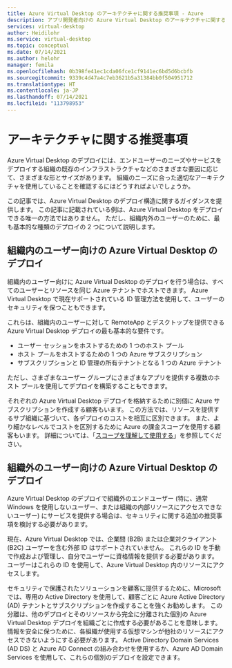 ```yaml
---
title: Azure Virtual Desktop のアーキテクチャに関する推奨事項 - Azure
description: アプリ開発者向けの Azure Virtual Desktop のアーキテクチャに関する推奨事項。
services: virtual-desktop
author: Heidilohr
ms.service: virtual-desktop
ms.topic: conceptual
ms.date: 07/14/2021
ms.author: helohr
manager: femila
ms.openlocfilehash: 0b398fe41ec1cda06fce1cf9141ec6bd5d6bcbfb
ms.sourcegitcommit: 9339c4d47a4c7eb3621b5a31384bb0f504951712
ms.translationtype: HT
ms.contentlocale: ja-JP
ms.lasthandoff: 07/14/2021
ms.locfileid: "113798953"
---
```

# <a name="architecture-recommendations"></a>アーキテクチャに関する推奨事項

Azure Virtual Desktop のデプロイには、エンドユーザーのニーズやサービスをデプロイする組織の既存のインフラストラクチャなどのさまざまな要因に応じて、さまざまな形とサイズがあります。 組織のニーズに合った適切なアーキテクチャを使用していることを確認するにはどうすればよいでしょうか。

この記事では、Azure Virtual Desktop のデプロイ構造に関するガイダンスを提供します。 この記事に記載されている例は、Azure Virtual Desktop をデプロイできる唯一の方法ではありません。 ただし、組織内外のユーザーのために、最も基本的な種類のデプロイの 2 つについて説明します。

## <a name="deploying-azure-virtual-desktop-for-users-within-your-organization"></a>組織内のユーザー向けの Azure Virtual Desktop のデプロイ

組織内のユーザー向けに Azure Virtual Desktop のデプロイを行う場合は、すべてのユーザーとリソースを同じ Azure テナントでホストできます。 Azure Virtual Desktop で現在サポートされている ID 管理方法を使用して、ユーザーのセキュリティを保つこともできます。

これらは、組織内のユーザーに対して RemoteApp とデスクトップを提供できる Azure Virtual Desktop デプロイの最も基本的な要件です。

- ユーザー セッションをホストするための 1 つのホスト プール
- ホスト プールをホストするための 1 つの Azure サブスクリプション
- サブスクリプションと ID 管理の所有テナントとなる 1 つの Azure テナント

ただし、さまざまなユーザー グループにさまざまなアプリを提供する複数のホスト プールを使用してデプロイを構築することもできます。

それぞれの Azure Virtual Desktop デプロイを格納するために別個に Azure サブスクリプションを作成する顧客もいます。 この方法では、リソースを提供するサブ組織に基づいて、各デプロイのコストを相互に区別できます。 また、より細かなレベルでコストを区別するために Azure の課金スコープを使用する顧客もいます。 詳細については、「[スコープを理解して使用する](../../cost-management-billing/costs/understand-work-scopes.md)」を参照してください。

## <a name="deploying-azure-virtual-desktop-for-users-outside-your-organization"></a>組織外のユーザー向けの Azure Virtual Desktop のデプロイ

Azure Virtual Desktop のデプロイで組織外のエンドユーザー (特に、通常 Windows を使用しないユーザー、または組織の内部リソースにアクセスできないユーザー) にサービスを提供する場合は、セキュリティに関する追加の推奨事項を検討する必要があります。

現在、Azure Virtual Desktop では、企業間 (B2B) または企業対クライアント (B2C) ユーザーを含む外部 ID はサポートされていません。 これらの ID を手動で作成および管理し、自分でユーザーに資格情報を提供する必要があります。 ユーザーはこれらの ID を使用して、Azure Virtual Desktop 内のリソースにアクセスします。

セキュリティで保護されたソリューションを顧客に提供するために、Microsoft では、専用の Active Directory を使用して、顧客ごとに Azure Active Directory (AD) テナントとサブスクリプションを作成することを強くお勧めします。 この分離は、他のデプロイとそのリソースから完全に分離された個別の Azure Virtual Desktop デプロイを組織ごとに作成する必要があることを意味します。 情報を安全に保つために、各組織が使用する仮想マシンが他社のリソースにアクセスできないようにする必要があります。 Active Directory Domain Services (AD DS) と Azure AD Connect の組み合わせを使用するか、Azure AD Domain Services を使用して、これらの個別のデプロイを設定できます。
